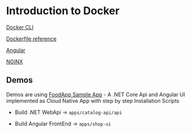 # Introduction to Docker

[Docker CLI](https://docs.docker.com/engine/reference/commandline/cli/)

[Dockerfile reference](https://docs.docker.com/engine/reference/builder/)

[Angular](https://angular.io/)

[NGINX](https://www.nginx.com/)

## Demos

Demos are using [FoodApp Sample App](https://github.com/arambazamba/food-app) - A .NET Core Api and Angular UI implemented as Cloud Native App with step by step Installation Scripts

- Build .NET WebApi -> `apps/catalog-api/api`

- Build Angular FrontEnd -> `apps/shop-ui`
